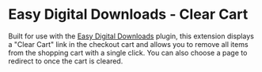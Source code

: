 # Easy Digital Downloads - Clear Cart

Built for use with the [Easy Digital Downloads](https://easydigitaldownloads.com/) plugin, this extension displays a "Clear Cart" link in the checkout cart and allows you to remove all items from the shopping cart with a single click. You can also choose a page to redirect to once the cart is cleared.
